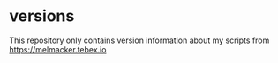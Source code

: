 # versions
This repository only contains version information about my scripts from https://melmacker.tebex.io
